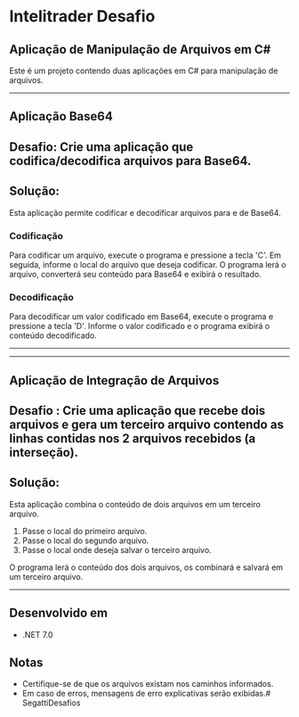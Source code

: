 # Intelitrader Desafio
## Aplicação de Manipulação de Arquivos em C#

Este é um projeto contendo duas aplicações em C# para manipulação de arquivos.

------------------------------------------------------------------------------------------------------------------------------------------------------------------------------------------------------------------------------
## Aplicação Base64
## Desafio: Crie uma aplicação que codifica/decodifica arquivos para Base64.

## Solução:
Esta aplicação permite codificar e decodificar arquivos para e de Base64.

### Codificação

Para codificar um arquivo, execute o programa e pressione a tecla 'C'. Em seguida, informe o local do arquivo que deseja codificar. O programa lerá o arquivo, converterá seu conteúdo para Base64 e exibirá o resultado.

### Decodificação

Para decodificar um valor codificado em Base64, execute o programa e pressione a tecla 'D'. Informe o valor codificado e o programa exibirá o conteúdo decodificado.

------------------------------------------------------------------------------------------------------------------------------------------------------------------------------------------------------------------------------

------------------------------------------------------------------------------------------------------------------------------------------------------------------------------------------------------------------------------
## Aplicação de Integração de Arquivos
## Desafio : Crie uma aplicação que recebe dois arquivos e gera um terceiro arquivo contendo as linhas contidas nos 2 arquivos recebidos (a interseção).

## Solução:
Esta aplicação combina o conteúdo de dois arquivos em um terceiro arquivo.

1. Passe o local do primeiro arquivo.
2. Passe o local do segundo arquivo.
3. Passe o local onde deseja salvar o terceiro arquivo.

O programa lerá o conteúdo dos dois arquivos, os combinará e salvará em um terceiro arquivo.


------------------------------------------------------------------------------------------------------------------------------------------------------------------------------------------------------------------------------


## Desenvolvido em

- .NET 7.0

## Notas

- Certifique-se de que os arquivos existam nos caminhos informados.
- Em caso de erros, mensagens de erro explicativas serão exibidas.# SegattiDesafios

